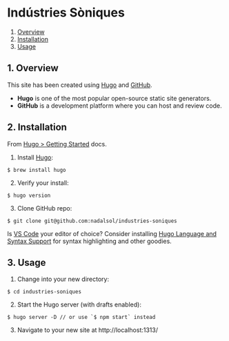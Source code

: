 # Indústries Sòniques

1. [Overview](#1-overview)
2. [Installation](#2-installation)
3. [Usage](#3-usage)

## 1. Overview

This site has been created using [Hugo](https://gohugo.io/) and [GitHub](https://github.com/).

- **Hugo** is one of the most popular open-source static site generators.
- **GitHub** is a development platform where you can host and review code.

## 2. Installation

From [Hugo > Getting Started](https://gohugo.io/getting-started/quick-start/) docs.

1. Install [Hugo](https://gohugo.io/):

```
$ brew install hugo
```

2. Verify your install:

```
$ hugo version
```

3. Clone GitHub repo:

```
$ git clone git@github.com:nadalsol/industries-soniques
```

Is [VS Code](https://code.visualstudio.com/) your editor of choice? Consider installing [Hugo Language and Syntax Support](https://marketplace.visualstudio.com/items?itemName=budparr.language-hugo-vscode) for syntax highlighting and other goodies.

## 3. Usage

1. Change into your new directory:

```
$ cd industries-soniques
```

2. Start the Hugo server (with drafts enabled):

```
$ hugo server -D // or use `$ npm start` instead
```

3. Navigate to your new site at http://localhost:1313/